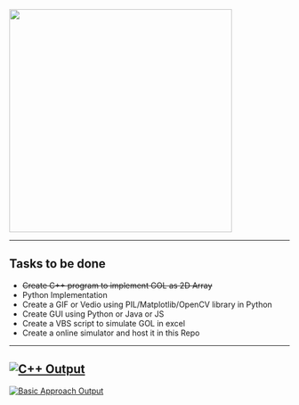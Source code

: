 <img src="https://www.jakubkonka.com/images/gof.gif" width="400" height="400"/>

---

## Tasks to be done
* <strike>Create C++ program to implement GOL as 2D Array</strike>
* Python Implementation
* Create a GIF or Vedio using PIL/Matplotlib/OpenCV library in Python
* Create GUI using Python or Java or JS
* Create a VBS script to simulate GOL in excel
* Create a online simulator and host it in this Repo 
---
[![C++ Output](https://img.youtube.com/vi/OiNSMUJt0z4/maxresdefault.jpg)](https://youtu.be/OiNSMUJt0z4)
---
[![Basic Approach Output](https://img.youtube.com/vi/ZJ6e_cbCp6c/maxresdefault.jpg)](https://youtu.be/ZJ6e_cbCp6c)

